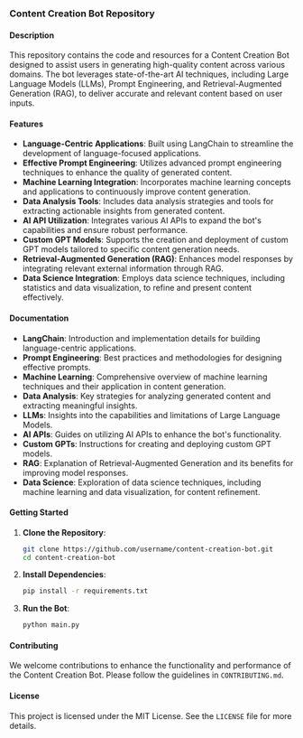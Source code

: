 ### Content Creation Bot Repository

#### Description
This repository contains the code and resources for a Content Creation Bot designed to assist users in generating high-quality content across various domains. The bot leverages state-of-the-art AI techniques, including Large Language Models (LLMs), Prompt Engineering, and Retrieval-Augmented Generation (RAG), to deliver accurate and relevant content based on user inputs.

#### Features
- **Language-Centric Applications**: Built using LangChain to streamline the development of language-focused applications.
- **Effective Prompt Engineering**: Utilizes advanced prompt engineering techniques to enhance the quality of generated content.
- **Machine Learning Integration**: Incorporates machine learning concepts and applications to continuously improve content generation.
- **Data Analysis Tools**: Includes data analysis strategies and tools for extracting actionable insights from generated content.
- **AI API Utilization**: Integrates various AI APIs to expand the bot's capabilities and ensure robust performance.
- **Custom GPT Models**: Supports the creation and deployment of custom GPT models tailored to specific content generation needs.
- **Retrieval-Augmented Generation (RAG)**: Enhances model responses by integrating relevant external information through RAG.
- **Data Science Integration**: Employs data science techniques, including statistics and data visualization, to refine and present content effectively.

#### Documentation
- **LangChain**: Introduction and implementation details for building language-centric applications.
- **Prompt Engineering**: Best practices and methodologies for designing effective prompts.
- **Machine Learning**: Comprehensive overview of machine learning techniques and their application in content generation.
- **Data Analysis**: Key strategies for analyzing generated content and extracting meaningful insights.
- **LLMs**: Insights into the capabilities and limitations of Large Language Models.
- **AI APIs**: Guides on utilizing AI APIs to enhance the bot's functionality.
- **Custom GPTs**: Instructions for creating and deploying custom GPT models.
- **RAG**: Explanation of Retrieval-Augmented Generation and its benefits for improving model responses.
- **Data Science**: Exploration of data science techniques, including machine learning and data visualization, for content refinement.

#### Getting Started
1. **Clone the Repository**:
   ```bash
   git clone https://github.com/username/content-creation-bot.git
   cd content-creation-bot
   ```
2. **Install Dependencies**:
   ```bash
   pip install -r requirements.txt
   ```
3. **Run the Bot**:
   ```bash
   python main.py
   ```

#### Contributing
We welcome contributions to enhance the functionality and performance of the Content Creation Bot. Please follow the guidelines in `CONTRIBUTING.md`.

#### License
This project is licensed under the MIT License. See the `LICENSE` file for more details.
